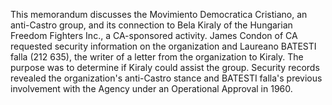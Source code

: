 This memorandum discusses the Movimiento Democratica Cristiano, an anti-Castro group, and its connection to Bela Kiraly of the Hungarian Freedom Fighters Inc., a CA-sponsored activity. James Condon of CA requested security information on the organization and Laureano BATESTI falla (212 635), the writer of a letter from the organization to Kiraly. The purpose was to determine if Kiraly could assist the group. Security records revealed the organization's anti-Castro stance and BATESTI falla's previous involvement with the Agency under an Operational Approval in 1960.
